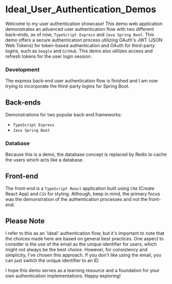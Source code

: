 # Ideal_User_Authentication_Demos

Welcome to my user authentication showcase! This demo web application demonstrates an advanced user authentication flow with two different back-ends, as of now; `TypeScript Express` and `Java Spring Boot`. This demo offers a secure authentication process utilizing OAuth's JWT (JSON Web Tokens) for token-based authentication and OAuth for third-party logins, such as `Google` and `GitHub`. This demo also utilizes access and refresh tokens for the user login session.

### Development
The express back-end user authentication flow is finished and I am now trying to incorporate the third-party logins for Spring Boot.

## Back-ends
Demonstrations for two popular back-end frameworks:
- `TypeScript Express`
- `Java Spring Boot`

### Database
Because this is a demo, the database concept is replaced by Redis to cache the users which acts like a database.

## Front-end
The front-end is a `TypeScript React` application built using `CRA` (Create React App) and `CSS` for styling. Although, keep in mind, the primary focus was the demonstration of the authentication processes and not the front-end.

## Please Note
I refer to this as an 'ideal' authentication flow, but it's important to note that the choices made here are based on general best practices. One aspect to consider is the use of the email as the unique identifier for users, which might not always be the best choice. However, for consistency and simplicity, I've chosen this approach. If you don't like using the email, you can just switch the unique identifier to an ID.

I hope this demo serves as a learning resource and a foundation for your own authentication implementations. Happy exploring!
